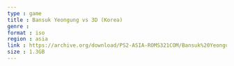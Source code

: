 ```yaml
---
type : game
title : Bansuk Yeongung vs 3D (Korea)
genre : 
format : iso
region : asia
link : https://archive.org/download/PS2-ASIA-ROMS321COM/Bansuk%20Yeongung%20vs%203D%20%28Korea%29.7z
size : 1.3GB
---
```

